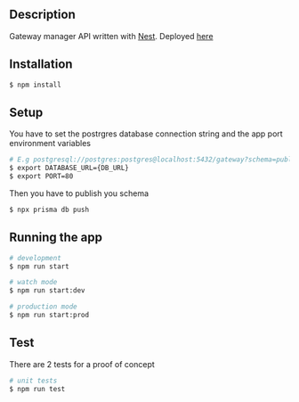 ## Description

 Gateway manager API written with [Nest](https://github.com/nestjs/nest). Deployed [here](https://gateway-manager-890703.herokuapp.com)


## Installation

```bash
$ npm install
```

## Setup
You have to set the postrgres database connection string and the app port environment variables

```bash
# E.g postgresql://postgres:postgres@localhost:5432/gateway?schema=public
$ export DATABASE_URL={DB_URL}
$ export PORT=80
```

Then you have to publish you schema

```bash
$ npx prisma db push
```


## Running the app

```bash
# development
$ npm run start

# watch mode
$ npm run start:dev

# production mode
$ npm run start:prod
```

## Test

There are 2 tests for a proof of concept

```bash
# unit tests
$ npm run test
```

